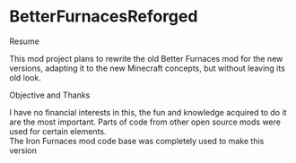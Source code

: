 # BetterFurnacesReforged
Resume

This mod project plans to rewrite the old Better Furnaces 
mod for the new versions, adapting it to the new Minecraft concepts, but without leaving its 
old look.

Objective and Thanks

I have no financial interests in this, the fun and knowledge acquired to do it are the most important.  Parts of code from other open source mods were used for certain elements.  
The Iron Furnaces mod code base was completely used to make this version
